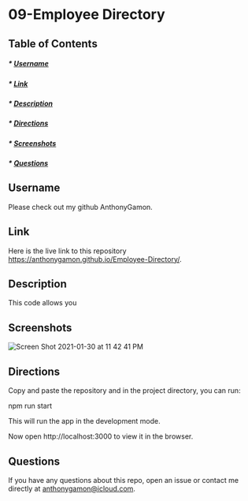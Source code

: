# 09-Employee Directory

## Table of Contents
##### * [Username](#username)
##### * [Link](#link)
##### * [Description](#description)
##### * [Directions](#directions)
##### * [Screenshots](#screenshots)
##### * [Questions](#questions)

## Username
Please check out my github AnthonyGamon.

## Link
Here is the live link to this repository https://anthonygamon.github.io/Employee-Directory/.

## Description
This code allows you 

## Screenshots
![Screen Shot 2021-01-30 at 11 42 41 PM](https://user-images.githubusercontent.com/68041150/106375785-e11b5680-6354-11eb-9669-ec6a666cb593.png)

## Directions
Copy and paste the repository and in the project directory, you can run:

npm run start

This will run the app in the development mode.

Now open http://localhost:3000 to view it in the browser.

## Questions
If you have any questions about this repo, open an issue or contact me directly at anthonygamon@icloud.com. 
